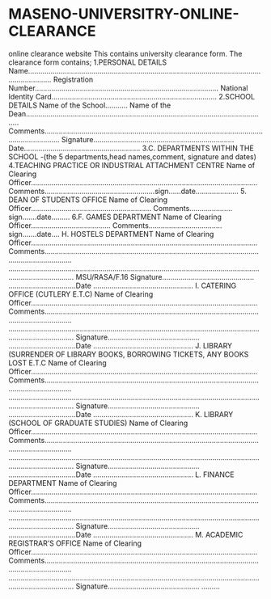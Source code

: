 # MASENO-UNIVERSITRY-ONLINE-CLEARANCE
online clearance website
This contains university clearance form.
The clearance form contains;
    1.PERSONAL DETAILS  Name………………………………………………………………………………………………………………………
                        Registration Number………………………………………………………………………………
                        National Identity Card………………………………………………………………………
    2.SCHOOL DETAILS   Name of the School……..…
                       Name of the Dean………………………………………………………………………………………………………..
                       Comments………………..………………………………………………………………………………………………….
                       Signature……………………………………………………………Date…………………………………………………
    3.C. DEPARTMENTS WITHIN THE SCHOOL -(the 5 departments,head names,comment, signature and dates)
    4.TEACHING PRACTICE OR INDUSTRIAL ATTACHMENT CENTRE
                 Name of Clearing Officer…………………………………………………..…………………………………………….
                 Comments………………………………………………sign......date.....................
   5. DEAN OF STUDENTS OFFICE   Name of Clearing Officer…………………………………………………..
                                Comments…………………sign.......date.........
   6.F. GAMES DEPARTMENT       Name of Clearing Officer…………………………………
                               Comments………………………………sign.......date....
H. HOSTELS DEPARTMENT
Name of Clearing Officer…………………………………………………..…………………………………………….
Comments……………………………………………………………………………………………………………………….
……………………………………………………………………………………………………………………………………….. 
MSU/RASA/F.16
Signature……………………………………… ……………………………Date ………………………………………….
I. CATERING OFFICE (CUTLERY E.T.C)
Name of Clearing Officer…………………………………………………..…………………………………………….
Comments……………………………………………………………………………………………………………………….
………………………………………………………………………………………………………………………………………..
Signature……………………………………… ……………………………Date ………………………………………….
J. LIBRARY (SURRENDER OF LIBRARY BOOKS, BORROWING TICKETS, ANY BOOKS LOST
E.T.C
Name of Clearing Officer…………………………………………………..…………………………………………….
Comments……………………………………………………………………………………………………………………….
………………………………………………………………………………………………………………………………………..
Signature……………………………………… ……………………………Date ………………………………………….
K. LIBRARY (SCHOOL OF GRADUATE STUDIES)
Name of Clearing Officer…………………………………………………..…………………………………………….
Comments……………………………………………………………………………………………………………………….
………………………………………………………………………………………………………………………………………..
Signature……………………………………… ……………………………Date ………………………………………….
L. FINANCE DEPARTMENT
Name of Clearing Officer…………………………………………………..…………………………………………….
Comments……………………………………………………………………………………………………………………….
………………………………………………………………………………………………………………………………………..
Signature……………………………………… ……………………………Date ………………………………………….
M. ACADEMIC REGISTRAR’S OFFICE
Name of Clearing Officer…………………………………………………..…………………………………………….
Comments……………………………………………………………………………………………………………………….
………………………………………………………………………………………………………………………………………..
Signature……………………………………… ………


